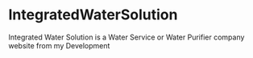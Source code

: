 # IntegratedWaterSolution
Integrated Water Solution is a Water Service or Water Purifier company website from my Development 
